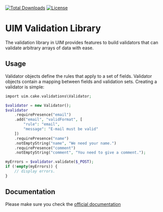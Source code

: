 [![Total Downloads](https://img.shields.io/packagist/dt/UIM/validation.svg?style=flat-square)](https://packagist.org/packages/UIM/validation)
[![License](https://img.shields.io/badge/license-MIT-blue.svg?style=flat-square)](LICENSE.txt)

# UIM Validation Library

The validation library in UIM provides features to build validators that can validate arbitrary
arrays of data with ease.

## Usage

Validator objects define the rules that apply to a set of fields. Validator objects contain a mapping between
fields and validation sets. Creating a validator is simple:

```php
import uim.cake.validations\Validator;

$validator = new Validator();
$validator
    .requirePresence("email")
    .add("email", "validFormat", [
        "rule": "email",
        "message": "E-mail must be valid"
    ])
    .requirePresence("name")
    .notEmptyString("name", "We need your name.")
    .requirePresence("comment")
    .notEmptyString("comment", "You need to give a comment.");

myErrors = $validator.validate($_POST);
if (!empty(myErrors)) {
    // display errors.
}
```

## Documentation

Please make sure you check the [official documentation](https://book.UIM.org/4/en/core-libraries/validation.html)
